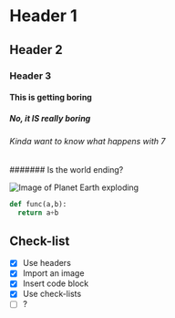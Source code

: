 # Header 1
## Header 2
### Header 3
#### This is getting boring
##### No, it IS really boring
###### Kinda want to know what happens with 7 #
####### Is the world ending?

![Image of Planet Earth exploding](https://cdn.mos.cms.futurecdn.net/jTbT67XmEQJQe77rywbAta-650-80.jpg.webp)

``` python
def func(a,b):
  return a+b
```
## Check-list
- [x] Use headers
- [x] Import an image
- [x] Insert code block
- [x] Use check-lists
- [ ] ?
